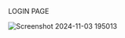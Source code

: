 LOGIN PAGE 

![Screenshot 2024-11-03 195013](https://github.com/user-attachments/assets/b89be0a4-c07c-4b78-b886-1abdfb8acc1b)

